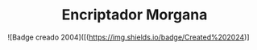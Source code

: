 <h1 align="center"> Encriptador Morgana</h1>

![Badge creado 2004]([(https://img.shields.io/badge/Created%202024)]

<p></p>

